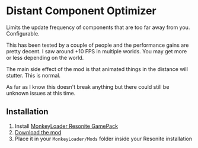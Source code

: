 Distant Component Optimizer
=============================

Limits the update frequency of components that are too far away from you. Configurable.

This has been tested by a couple of people and the performance gains are pretty decent. I saw around +10 FPS in multiple worlds. You may get more or less depending on the world.

The main side effect of the mod is that animated things in the distance will stutter. This is normal.

As far as I know this doesn't break anything but there could still be unknown issues at this time.

## Installation

1. Install [MonkeyLoader Resonite GamePack](https://github.com/ResoniteModdingGroup/MonkeyLoader.GamePacks.Resonite)
2. [Download the mod](https://github.com/Nytra/ResoniteDistantComponentOptimizer/releases/latest)
3. Place it in your `MonkeyLoader/Mods` folder inside your Resonite installation
